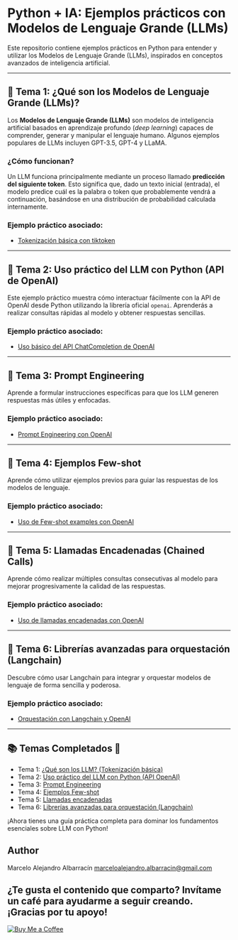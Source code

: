 # Python + IA: Ejemplos prácticos con Modelos de Lenguaje Grande (LLMs)

Este repositorio contiene ejemplos prácticos en Python para entender y utilizar los Modelos de Lenguaje Grande (LLMs), inspirados en conceptos avanzados de inteligencia artificial.

---

## 🚀 Tema 1: ¿Qué son los Modelos de Lenguaje Grande (LLMs)?

Los **Modelos de Lenguaje Grande (LLMs)** son modelos de inteligencia artificial basados en aprendizaje profundo (*deep learning*) capaces de comprender, generar y manipular el lenguaje humano. Algunos ejemplos populares de LLMs incluyen GPT-3.5, GPT-4 y LLaMA.

### ¿Cómo funcionan?

Un LLM funciona principalmente mediante un proceso llamado **predicción del siguiente token**. Esto significa que, dado un texto inicial (entrada), el modelo predice cuál es la palabra o token que probablemente vendrá a continuación, basándose en una distribución de probabilidad calculada internamente.

### Ejemplo práctico asociado:
- [Tokenización básica con tiktoken](ejemplos/llm_basico.py)

---

## 🚀 Tema 2: Uso práctico del LLM con Python (API de OpenAI)

Este ejemplo práctico muestra cómo interactuar fácilmente con la API de OpenAI desde Python utilizando la librería oficial `openai`. Aprenderás a realizar consultas rápidas al modelo y obtener respuestas sencillas.

### Ejemplo práctico asociado:
- [Uso básico del API ChatCompletion de OpenAI](ejemplos/uso_openai_chat.py)

---

## 🚀 Tema 3: Prompt Engineering

Aprende a formular instrucciones específicas para que los LLM generen respuestas más útiles y enfocadas.

### Ejemplo práctico asociado:
- [Prompt Engineering con OpenAI](ejemplos/prompt_engineering.py)

---

## 🚀 Tema 4: Ejemplos Few-shot

Aprende cómo utilizar ejemplos previos para guiar las respuestas de los modelos de lenguaje.

### Ejemplo práctico asociado:
- [Uso de Few-shot examples con OpenAI](ejemplos/few_shot_examples.py)

---


## 🚀 Tema 5: Llamadas Encadenadas (Chained Calls)

Aprende cómo realizar múltiples consultas consecutivas al modelo para mejorar progresivamente la calidad de las respuestas.

### Ejemplo práctico asociado:
- [Uso de llamadas encadenadas con OpenAI](ejemplos/chained_calls.py)

---


## 🚀 Tema 6: Librerías avanzadas para orquestación (Langchain)

Descubre cómo usar Langchain para integrar y orquestar modelos de lenguaje de forma sencilla y poderosa.

### Ejemplo práctico asociado:
- [Orquestación con Langchain y OpenAI](ejemplos/langchain_orquestacion.py)

---

## 📚 Temas Completados 🎉

- Tema 1: [¿Qué son los LLM? (Tokenización básica)](ejemplos/llm_basico.py)
- Tema 2: [Uso práctico del LLM con Python (API OpenAI)](ejemplos/uso_openai_chat.py)
- Tema 3: [Prompt Engineering](ejemplos/prompt_engineering.py)
- Tema 4: [Ejemplos Few-shot](ejemplos/few_shot_examples.py)
- Tema 5: [Llamadas encadenadas](ejemplos/chained_calls.py)
- Tema 6: [Librerías avanzadas para orquestación (Langchain)](ejemplos/langchain_orquestacion.py)

¡Ahora tienes una guía práctica completa para dominar los fundamentos esenciales sobre LLM con Python!

## Author
Marcelo Alejandro Albarracín
marceloalejandro.albarracin@gmail.com

## ¿Te gusta el contenido que comparto? Invítame un café para ayudarme a seguir creando. ¡Gracias por tu apoyo!
[![Buy Me a Coffee](https://img.shields.io/badge/Buy%20Me%20a%20Coffee-F7DF1E?style=for-the-badge&logo=buy-me-a-coffee&logoColor=black)](https://buymeacoffee.com/malbarracin) 
